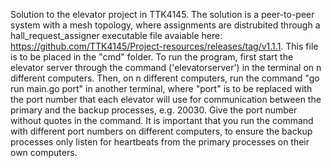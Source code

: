 Solution to the elevator project in TTK4145. The solution is a peer-to-peer system with a mesh topology, where assignments are distrubited through a hall_request_assigner executable file avaiable here: https://github.com/TTK4145/Project-resources/releases/tag/v1.1.1. This file is to be placed in the "cmd" folder. To run the program, first start the elevator server through the command ('elevatorserver') in the terminal on n different computers. Then, on n different computers, run the command "go run main.go port" in another terminal, where "port" is to be replaced with the port number that each elevator will use for communication between the primary and the backup processes, e.g. 20030. Give the port number without quotes in the command. It is important that you run the command with different port numbers on different computers, to ensure the backup processes only listen for heartbeats from the primary processes on their own computers. 
